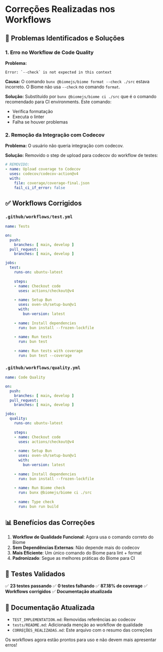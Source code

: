 # Correções Realizadas nos Workflows

## 🔧 Problemas Identificados e Soluções

### 1. Erro no Workflow de Code Quality

**Problema:** 
```
Error: `--check` is not expected in this context
```

**Causa:** 
O comando `bunx @biomejs/biome format --check ./src` estava incorreto. O Biome não usa `--check` no comando `format`.

**Solução:**
Substituído por `bunx @biomejs/biome ci ./src` que é o comando recomendado para CI environments. Este comando:
- Verifica formatação
- Executa o linter
- Falha se houver problemas

### 2. Remoção da Integração com Codecov

**Problema:** 
O usuário não queria integração com codecov.

**Solução:**
Removido o step de upload para codecov do workflow de testes:
```yaml
# REMOVIDO:
- name: Upload coverage to Codecov
  uses: codecov/codecov-action@v4
  with:
    file: coverage/coverage-final.json
    fail_ci_if_error: false
```

## ✅ Workflows Corrigidos

### `.github/workflows/test.yml`
```yaml
name: Tests

on:
  push:
    branches: [ main, develop ]
  pull_request:
    branches: [ main, develop ]

jobs:
  test:
    runs-on: ubuntu-latest
    
    steps:
    - name: Checkout code
      uses: actions/checkout@v4
      
    - name: Setup Bun
      uses: oven-sh/setup-bun@v1
      with:
        bun-version: latest
        
    - name: Install dependencies
      run: bun install --frozen-lockfile
      
    - name: Run tests
      run: bun test
      
    - name: Run tests with coverage
      run: bun test --coverage
```

### `.github/workflows/quality.yml`
```yaml
name: Code Quality

on:
  push:
    branches: [ main, develop ]
  pull_request:
    branches: [ main, develop ]

jobs:
  quality:
    runs-on: ubuntu-latest
    
    steps:
    - name: Checkout code
      uses: actions/checkout@v4
      
    - name: Setup Bun
      uses: oven-sh/setup-bun@v1
      with:
        bun-version: latest
        
    - name: Install dependencies
      run: bun install --frozen-lockfile
      
    - name: Run Biome check
      run: bunx @biomejs/biome ci ./src
      
    - name: Type check
      run: bun run build
```

## 📊 Benefícios das Correções

1. **Workflow de Qualidade Funcional**: Agora usa o comando correto do Biome
2. **Sem Dependências Externas**: Não depende mais do codecov
3. **Mais Eficiente**: Um único comando do Biome para lint + format
4. **Padronizado**: Segue as melhores práticas do Biome para CI

## 🧪 Testes Validados

✅ **23 testes passando**
✅ **0 testes falhando**
✅ **87.18% de coverage**
✅ **Workflows corrigidos**
✅ **Documentação atualizada**

## 📝 Documentação Atualizada

- `TEST_IMPLEMENTATION.md`: Removidas referências ao codecov
- `tests/README.md`: Adicionada menção ao workflow de qualidade
- `CORREÇÕES_REALIZADAS.md`: Este arquivo com o resumo das correções

Os workflows agora estão prontos para uso e não devem mais apresentar erros!